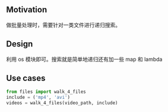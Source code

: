 ## Motivation
做批量处理时，需要针对一类文件进行递归搜索。

## Design
利用 os 模块即可。搜索就是简单地递归还有加一些 map 和 lambda

## Use cases
```python
from files import walk_4_files
include = ('mp4', 'avi')
videos = walk_4_files(video_path, include) 
```
